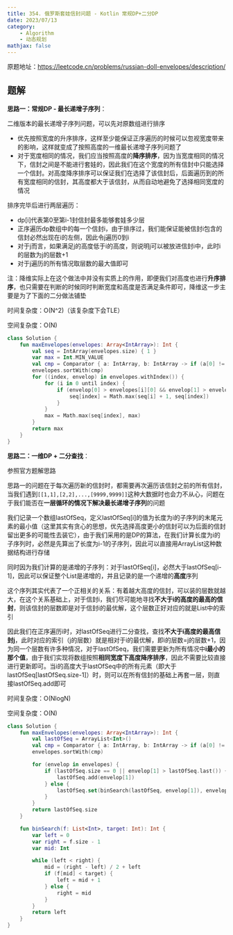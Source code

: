 ```yaml
---
title: 354. 俄罗斯套娃信封问题 - Kotlin 常规DP+二分DP
date: 2023/07/13
category: 
    - Algorithm
    - 动态规划
mathjax: false
---
```

原题地址：https://leetcode.cn/problems/russian-doll-envelopes/description/

## 题解
**思路一：常规DP - 最长递增子序列**：

二维版本的最长递增子序列问题，可以先对原数组进行排序
- 优先按照宽度的升序排序，这样至少能保证正序遍历的时候可以忽视宽度带来的影响，这样就变成了按照高度的一维最长递增子序列问题了
- 对于宽度相同的情况，我们应当按照高度的**降序排序**，因为当宽度相同的情况下，信封之间是不能进行套娃的，因此我们在这个宽度的所有信封中只能选择一个信封。对高度降序排序可以保证我们在选择了该信封后，后面遍历到的所有宽度相同的信封，其高度都大于该信封，从而自动地避免了选择相同宽度的情况

排序完毕后进行两层遍历：
- dp[i]代表第0至第i-1封信封最多能够套娃多少层
- 正序遍历dp数组中的每一个信封i，由于排序过，我们能保证能被信封i包含的信封必然出现在i的左侧，因此令j遍历0到i
- 对于j而言，如果满足j的高度低于i的高度，则说明j可以被放进信封i中，此时i的层数为j的层数+1
- 对于j遍历的所有情况取层数的最大值即可

注：降维实际上在这个做法中并没有实质上的作用，即便我们对高度也进行**升序排序**，也只需要在判断的时候同时判断宽度和高度是否满足条件即可，降维这一步主要是为了下面的二分做法铺垫

时间复杂度：O(N^2)（该复杂度下会TLE）

空间复杂度：O(N)

```Kotlin
class Solution {
    fun maxEnvelopes(envelopes: Array<IntArray>): Int {
        val seq = IntArray(envelopes.size) { 1 }
        var max = Int.MIN_VALUE
        val cmp = Comparator { a: IntArray, b: IntArray -> if (a[0] != b[0]) a[0] - b[0] else a[1] - b[1] }
        envelopes.sortWith(cmp)
        for ((index, envelop) in envelopes.withIndex()) {
            for (i in 0 until index) {
                if (envelop[0] > envelopes[i][0] && envelop[1] > envelopes[i][1]) {
                    seq[index] = Math.max(seq[i] + 1, seq[index])
                }
            }
            max = Math.max(seq[index], max)
        }
        return max
    }
}
```

**思路二：一维DP + 二分查找**：

参照官方题解思路

思路一的问题在于每次遍历新的信封时，都需要再次遍历该信封之前的所有信封，当我们遇到`[[1,1],[2,2],...,[9999,9999]]`这种大数据时也会力不从心，问题在于我们能否在**一层循环的情况下解决最长递增子序列**的问题

我们记录一个数组lastOfSeq，定义lastOfSeq[i]的值为长度为i的子序列的末尾元素的最小值（这里其实有贪心的思想，优先选择高度更小的信封可以为后面的信封留出更多的可能性去装它），由于我们采用的是DP的算法，在我们计算长度为i的子序列时，必然是先算出了长度为i-1的子序列，因此可以直接用ArrayList这种数据结构进行存储

同时因为我们计算的是递增的子序列：对于lastOfSeq[i]，必然大于lastOfSeq[i-1]，因此可以保证整个List是递增的，并且记录的是一个递增的**高度**序列

这个序列其实代表了一个正相关的关系：有着越大高度的信封，可以装的层数就越大，在这个关系基础上，对于信封i，我们尽可能地寻找**不大于i的高度的最高的信封**，则该信封的层数即是对于信封i的最优解，这个层数正好对应的就是List中的索引

因此我们在正序遍历i时，对lastOfSeq进行二分查找，查找**不大于i高度的最高信封j**，此时对应的索引（j的层数）就是相对于i的最优解，即i的层数=j的层数+1，因为同一个层数有许多种情况，对于lastOfSeq，我们需要更新为所有情况中**i最小的那个值**，由于我们实现将数组按照**相同宽度下高度降序排序**，因此不需要比较直接进行更新即可。当i的高度大于lastOfSeq中的所有元素（即大于lastOfSeq[lastOfSeq.size-1]）时，则可以在所有信封的基础上再套一层，则直接lastOfSeq.add即可

时间复杂度：O(NlogN)

空间复杂度：O(N)

```Kotlin
class Solution {
    fun maxEnvelopes(envelopes: Array<IntArray>): Int {
        val lastOfSeq = ArrayList<Int>()
        val cmp = Comparator { a: IntArray, b: IntArray -> if (a[0] != b[0]) a[0] - b[0] else b[1] - a[1] }
        envelopes.sortWith(cmp)

        for (envelop in envelopes) {
            if (lastOfSeq.size == 0 || envelop[1] > lastOfSeq.last()) {
                lastOfSeq.add(envelop[1])
            } else {
                lastOfSeq.set(binSearch(lastOfSeq, envelop[1]), envelop[1])
            }
        }
        return lastOfSeq.size
    }

    fun binSearch(f: List<Int>, target: Int): Int {
        var left = 0
        var right = f.size - 1
        var mid: Int

        while (left < right) {
            mid = (right - left) / 2 + left
            if (f[mid] < target) {
                left = mid + 1
            } else {
                right = mid
            }
        }
        return left
    }
}
```

